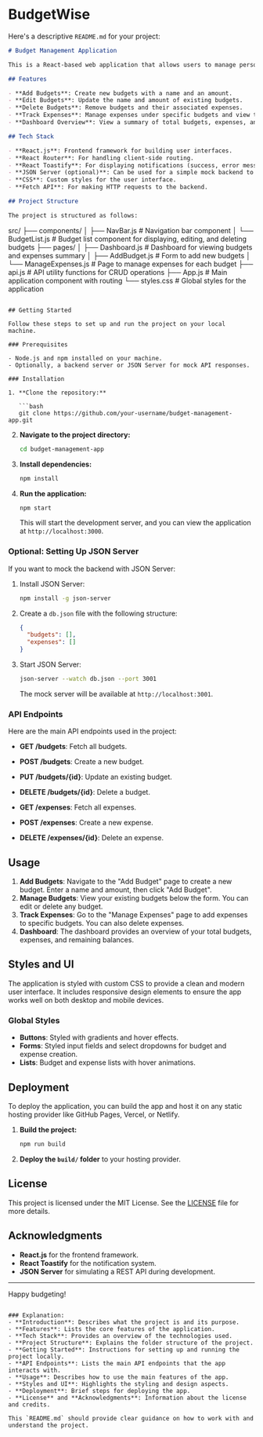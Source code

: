 # BudgetWise
Here's a descriptive `README.md` for your project:

```markdown
# Budget Management Application

This is a React-based web application that allows users to manage personal budgets and expenses. Users can create, update, and delete budgets and track expenses associated with those budgets.

## Features

- **Add Budgets**: Create new budgets with a name and an amount.
- **Edit Budgets**: Update the name and amount of existing budgets.
- **Delete Budgets**: Remove budgets and their associated expenses.
- **Track Expenses**: Manage expenses under specific budgets and view total expenses.
- **Dashboard Overview**: View a summary of total budgets, expenses, and remaining balances.

## Tech Stack

- **React.js**: Frontend framework for building user interfaces.
- **React Router**: For handling client-side routing.
- **React Toastify**: For displaying notifications (success, error messages).
- **JSON Server (optional)**: Can be used for a simple mock backend to simulate CRUD operations.
- **CSS**: Custom styles for the user interface.
- **Fetch API**: For making HTTP requests to the backend.

## Project Structure

The project is structured as follows:

```
src/
├── components/
│   ├── NavBar.js           # Navigation bar component
│   └── BudgetList.js       # Budget list component for displaying, editing, and deleting budgets
├── pages/
│   ├── Dashboard.js        # Dashboard for viewing budgets and expenses summary
│   ├── AddBudget.js        # Form to add new budgets
│   └── ManageExpenses.js   # Page to manage expenses for each budget
├── api.js                  # API utility functions for CRUD operations
├── App.js                  # Main application component with routing
└── styles.css              # Global styles for the application
```

## Getting Started

Follow these steps to set up and run the project on your local machine.

### Prerequisites

- Node.js and npm installed on your machine.
- Optionally, a backend server or JSON Server for mock API responses.

### Installation

1. **Clone the repository:**

   ```bash
   git clone https://github.com/your-username/budget-management-app.git
   ```

2. **Navigate to the project directory:**

   ```bash
   cd budget-management-app
   ```

3. **Install dependencies:**

   ```bash
   npm install
   ```

4. **Run the application:**

   ```bash
   npm start
   ```

   This will start the development server, and you can view the application at `http://localhost:3000`.

### Optional: Setting Up JSON Server

If you want to mock the backend with JSON Server:

1. Install JSON Server:

   ```bash
   npm install -g json-server
   ```

2. Create a `db.json` file with the following structure:

   ```json
   {
     "budgets": [],
     "expenses": []
   }
   ```

3. Start JSON Server:

   ```bash
   json-server --watch db.json --port 3001
   ```

   The mock server will be available at `http://localhost:3001`.

### API Endpoints

Here are the main API endpoints used in the project:

- **GET /budgets**: Fetch all budgets.
- **POST /budgets**: Create a new budget.
- **PUT /budgets/{id}**: Update an existing budget.
- **DELETE /budgets/{id}**: Delete a budget.

- **GET /expenses**: Fetch all expenses.
- **POST /expenses**: Create a new expense.
- **DELETE /expenses/{id}**: Delete an expense.

## Usage

1. **Add Budgets**: Navigate to the "Add Budget" page to create a new budget. Enter a name and amount, then click "Add Budget".
2. **Manage Budgets**: View your existing budgets below the form. You can edit or delete any budget.
3. **Track Expenses**: Go to the "Manage Expenses" page to add expenses to specific budgets. You can also delete expenses.
4. **Dashboard**: The dashboard provides an overview of your total budgets, expenses, and remaining balances.

## Styles and UI

The application is styled with custom CSS to provide a clean and modern user interface. It includes responsive design elements to ensure the app works well on both desktop and mobile devices.

### Global Styles

- **Buttons**: Styled with gradients and hover effects.
- **Forms**: Styled input fields and select dropdowns for budget and expense creation.
- **Lists**: Budget and expense lists with hover animations.

## Deployment

To deploy the application, you can build the app and host it on any static hosting provider like GitHub Pages, Vercel, or Netlify.

1. **Build the project:**

   ```bash
   npm run build
   ```

2. **Deploy the `build/` folder** to your hosting provider.

## License

This project is licensed under the MIT License. See the [LICENSE](LICENSE) file for more details.

## Acknowledgments

- **React.js** for the frontend framework.
- **React Toastify** for the notification system.
- **JSON Server** for simulating a REST API during development.

---

Happy budgeting!
```

### Explanation:
- **Introduction**: Describes what the project is and its purpose.
- **Features**: Lists the core features of the application.
- **Tech Stack**: Provides an overview of the technologies used.
- **Project Structure**: Explains the folder structure of the project.
- **Getting Started**: Instructions for setting up and running the project locally.
- **API Endpoints**: Lists the main API endpoints that the app interacts with.
- **Usage**: Describes how to use the main features of the app.
- **Styles and UI**: Highlights the styling and design aspects.
- **Deployment**: Brief steps for deploying the app.
- **License** and **Acknowledgments**: Information about the license and credits.

This `README.md` should provide clear guidance on how to work with and understand the project.